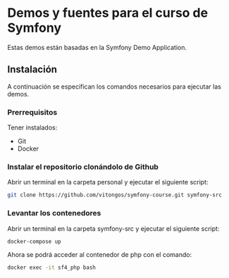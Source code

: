 # Demos y fuentes para el curso de Symfony

Estas demos están basadas en la Symfony Demo Application.

## Instalación

A continuación se especifican los comandos necesarios para ejecutar las demos.

### Prerrequisitos

Tener instalados:

- Git
- Docker

### Instalar el repositorio clonándolo de Github

Abrir un terminal en la carpeta personal y ejecutar el siguiente script:

```bash
git clone https://github.com/vitongos/symfony-course.git symfony-src
```

### Levantar los contenedores

Abrir un terminal en la carpeta symfony-src y ejecutar el siguiente script:

```bash
docker-compose up
```

Ahora se podrá acceder al contenedor de php con el comando:

```bash
docker exec -it sf4_php bash
```
